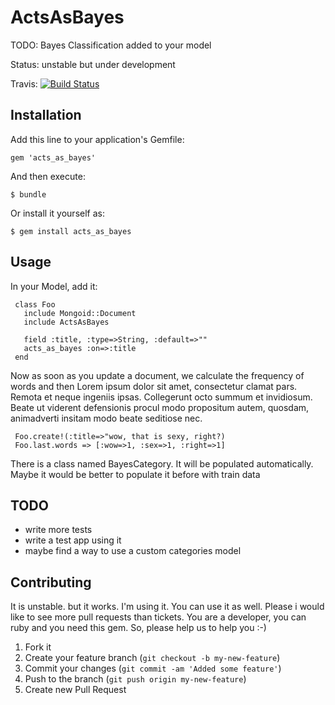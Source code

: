 # ActsAsBayes

TODO: Bayes Classification added to your model

Status: unstable but under development

Travis:
[![Build Status](https://secure.travis-ci.org/vpereira/acts_as_bayes.png)](http://travis-ci.org/vpereira/acts_as_bayes)

## Installation

Add this line to your application's Gemfile:

    gem 'acts_as_bayes'

And then execute:

    $ bundle

Or install it yourself as:

    $ gem install acts_as_bayes

## Usage

In your Model, add it:

     class Foo
       include Mongoid::Document
       include ActsAsBayes
       
       field :title, :type=>String, :default=>""
       acts_as_bayes :on=>:title
     end

Now as soon as you update a document, we calculate the frequency of
words and then Lorem ipsum dolor sit amet, consectetur clamat pars.
Remota et neque ingeniis ipsas. Collegerunt octo summum et invidiosum.
Beate ut viderent defensionis procul modo propositum autem, quosdam,
animadverti insitam modo beate seditiose nec. 

     Foo.create!(:title=>"wow, that is sexy, right?)
     Foo.last.words => [:wow=>1, :sex=>1, :right=>1]

There is a class named BayesCategory. It will be populated
automatically. Maybe it would be better to populate it before with train
data

## TODO

* write more tests
* write a test app using it
* maybe find a way to use a custom categories model

## Contributing

It is unstable. but it works. I'm using it. You can use it as well. 
Please i would like to see more pull requests than tickets. You are a
developer, you can ruby and you need this gem. So, please help us to
help you :-) 

 
1. Fork it
2. Create your feature branch (`git checkout -b my-new-feature`)
3. Commit your changes (`git commit -am 'Added some feature'`)
4. Push to the branch (`git push origin my-new-feature`)
5. Create new Pull Request
